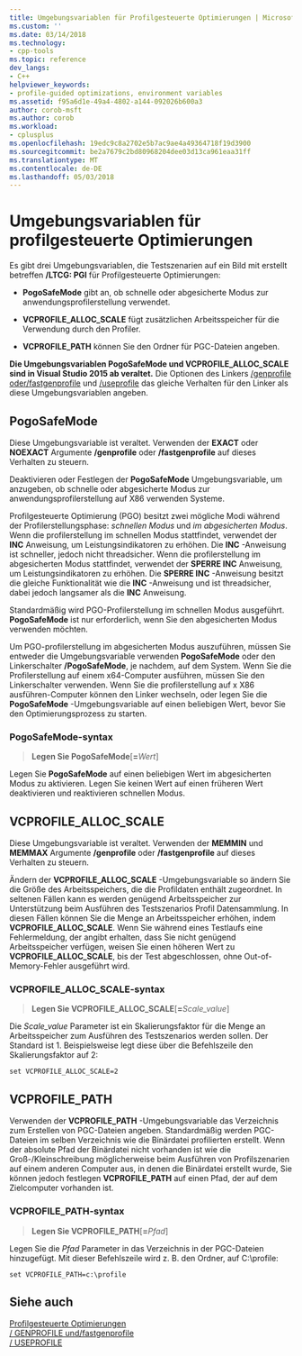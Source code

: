 ```yaml
---
title: Umgebungsvariablen für Profilgesteuerte Optimierungen | Microsoft Docs
ms.custom: ''
ms.date: 03/14/2018
ms.technology:
- cpp-tools
ms.topic: reference
dev_langs:
- C++
helpviewer_keywords:
- profile-guided optimizations, environment variables
ms.assetid: f95a6d1e-49a4-4802-a144-092026b600a3
author: corob-msft
ms.author: corob
ms.workload:
- cplusplus
ms.openlocfilehash: 19edc9c8a2702e5b7ac9ae4a49364718f19d3900
ms.sourcegitcommit: be2a7679c2bd80968204dee03d13ca961eaa31ff
ms.translationtype: MT
ms.contentlocale: de-DE
ms.lasthandoff: 05/03/2018
---
```

# <a name="environment-variables-for-profile-guided-optimizations"></a>Umgebungsvariablen für profilgesteuerte Optimierungen

Es gibt drei Umgebungsvariablen, die Testszenarien auf ein Bild mit erstellt betreffen **/LTCG: PGI** für Profilgesteuerte Optimierungen:

- **PogoSafeMode** gibt an, ob schnelle oder abgesicherte Modus zur anwendungsprofilerstellung verwendet.

- **VCPROFILE_ALLOC_SCALE** fügt zusätzlichen Arbeitsspeicher für die Verwendung durch den Profiler.

- **VCPROFILE_PATH** können Sie den Ordner für PGC-Dateien angeben.

**Die Umgebungsvariablen PogoSafeMode und VCPROFILE_ALLOC_SCALE sind in Visual Studio 2015 ab veraltet.** Die Optionen des Linkers [/genprofile oder/fastgenprofile](genprofile-fastgenprofile-generate-profiling-instrumented-build.md) und [/useprofile](useprofile.md) das gleiche Verhalten für den Linker als diese Umgebungsvariablen angeben.

## <a name="pogosafemode"></a>PogoSafeMode

Diese Umgebungsvariable ist veraltet. Verwenden der **EXACT** oder **NOEXACT** Argumente **/genprofile** oder **/fastgenprofile** auf dieses Verhalten zu steuern.

Deaktivieren oder Festlegen der **PogoSafeMode** Umgebungsvariable, um anzugeben, ob schnelle oder abgesicherte Modus zur anwendungsprofilerstellung auf X86 verwenden Systeme.

Profilgesteuerte Optimierung (PGO) besitzt zwei mögliche Modi während der Profilerstellungsphase: *schnellen Modus* und *im abgesicherten Modus*. Wenn die profilerstellung im schnellen Modus stattfindet, verwendet der **INC** Anweisung, um Leistungsindikatoren zu erhöhen. Die **INC** -Anweisung ist schneller, jedoch nicht threadsicher. Wenn die profilerstellung im abgesicherten Modus stattfindet, verwendet der **SPERRE INC** Anweisung, um Leistungsindikatoren zu erhöhen. Die **SPERRE INC** -Anweisung besitzt die gleiche Funktionalität wie die **INC** -Anweisung und ist threadsicher, dabei jedoch langsamer als die **INC** Anweisung.

Standardmäßig wird PGO-Profilerstellung im schnellen Modus ausgeführt. **PogoSafeMode** ist nur erforderlich, wenn Sie den abgesicherten Modus verwenden möchten.

Um PGO-profilerstellung im abgesicherten Modus auszuführen, müssen Sie entweder die Umgebungsvariable verwenden **PogoSafeMode** oder den Linkerschalter **/PogoSafeMode**, je nachdem, auf dem System. Wenn Sie die Profilerstellung auf einem x64-Computer ausführen, müssen Sie den Linkerschalter verwenden. Wenn Sie die profilerstellung auf x X86 ausführen-Computer können den Linker wechseln, oder legen Sie die **PogoSafeMode** -Umgebungsvariable auf einen beliebigen Wert, bevor Sie den Optimierungsprozess zu starten.

### <a name="pogosafemode-syntax"></a>PogoSafeMode-syntax

> **Legen Sie PogoSafeMode**[**=**_Wert_]

Legen Sie **PogoSafeMode** auf einen beliebigen Wert im abgesicherten Modus zu aktivieren. Legen Sie keinen Wert auf einen früheren Wert deaktivieren und reaktivieren schnellen Modus.

## <a name="vcprofileallocscale"></a>VCPROFILE_ALLOC_SCALE

Diese Umgebungsvariable ist veraltet. Verwenden der **MEMMIN** und **MEMMAX** Argumente **/genprofile** oder **/fastgenprofile** auf dieses Verhalten zu steuern.

Ändern der **VCPROFILE_ALLOC_SCALE** -Umgebungsvariable so ändern Sie die Größe des Arbeitsspeichers, die die Profildaten enthält zugeordnet. In seltenen Fällen kann es werden genügend Arbeitsspeicher zur Unterstützung beim Ausführen des Testszenarios Profil Datensammlung. In diesen Fällen können Sie die Menge an Arbeitsspeicher erhöhen, indem **VCPROFILE_ALLOC_SCALE**. Wenn Sie während eines Testlaufs eine Fehlermeldung, der angibt erhalten, dass Sie nicht genügend Arbeitsspeicher verfügen, weisen Sie einen höheren Wert zu **VCPROFILE_ALLOC_SCALE**, bis der Test abgeschlossen, ohne Out-of-Memory-Fehler ausgeführt wird.

### <a name="vcprofileallocscale-syntax"></a>VCPROFILE_ALLOC_SCALE-syntax

> **Legen Sie VCPROFILE_ALLOC_SCALE**[__=__*Scale_value*]

Die *Scale_value* Parameter ist ein Skalierungsfaktor für die Menge an Arbeitsspeicher zum Ausführen des Testszenarios werden sollen.  Der Standard ist 1. Beispielsweise legt diese über die Befehlszeile den Skalierungsfaktor auf 2:

`set VCPROFILE_ALLOC_SCALE=2`

## <a name="vcprofilepath"></a>VCPROFILE_PATH

Verwenden der **VCPROFILE_PATH** -Umgebungsvariable das Verzeichnis zum Erstellen von PGC-Dateien angeben. Standardmäßig werden PGC-Dateien im selben Verzeichnis wie die Binärdatei profilierten erstellt. Wenn der absolute Pfad der Binärdatei nicht vorhanden ist wie die Groß-/Kleinschreibung möglicherweise beim Ausführen von Profilszenarien auf einem anderen Computer aus, in denen die Binärdatei erstellt wurde, Sie können jedoch festlegen **VCPROFILE_PATH** auf einen Pfad, der auf dem Zielcomputer vorhanden ist.

### <a name="vcprofilepath-syntax"></a>VCPROFILE_PATH-syntax

> **Legen Sie VCPROFILE_PATH**[**=**_Pfad_]

Legen Sie die *Pfad* Parameter in das Verzeichnis in der PGC-Dateien hinzugefügt. Mit dieser Befehlszeile wird z. B. den Ordner, auf C:\profile:

`set VCPROFILE_PATH=c:\profile`

## <a name="see-also"></a>Siehe auch

[Profilgesteuerte Optimierungen](../../build/reference/profile-guided-optimizations.md)<br/>
[/ GENPROFILE und/fastgenprofile](genprofile-fastgenprofile-generate-profiling-instrumented-build.md)<br/>
[/ USEPROFILE](useprofile.md)<br/>
